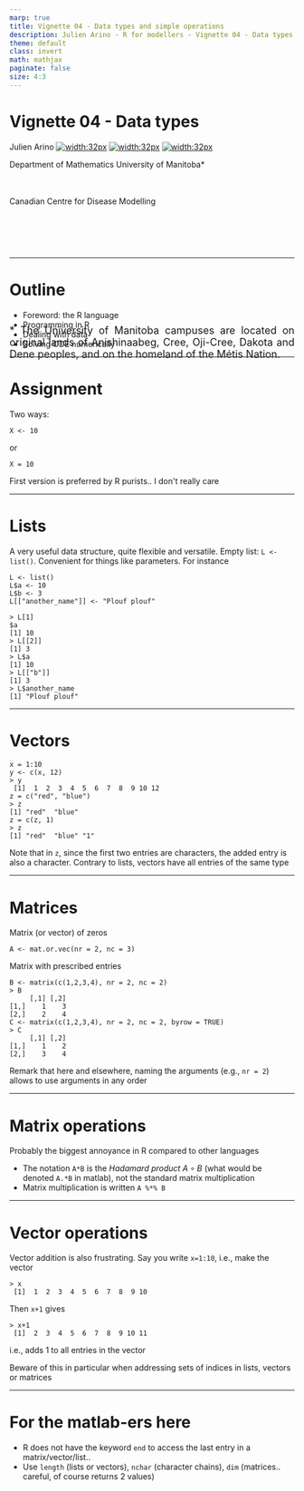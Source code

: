 ```yaml
---
marp: true
title: Vignette 04 - Data types and simple operations
description: Julien Arino - R for modellers - Vignette 04 - Data types and simple operations.
theme: default
class: invert
math: mathjax
paginate: false
size: 4:3
---
```


<style>
  .theorem {
    text-align:justify;
    background-color:#16a085;
    border-radius:20px;
    padding:10px 20px 10px 20px;
    box-shadow: 0px 1px 5px #999;  margin-bottom: 10px;
  }
  .definition {
    text-align:justify;
    background-color:#ededde;
    border-radius:20px;
    padding:10px 20px 10px 20px;
    box-shadow: 0px 1px 5px #999;
    margin-bottom: 10px;
  }
  img[alt~="center"] {
    display: block;
    margin: 0 auto;
  }
</style>

<!-- backgroundColor: black -->
<!-- _backgroundImage: "linear-gradient(to top, #85110d, 1%, black)" -->
# Vignette 04 - Data types

Julien Arino [![width:32px](https://raw.githubusercontent.com/julien-arino/presentations/main/FIGS/icons/email-round.png)](mailto:Julien.Arino@umanitoba.ca) [![width:32px](https://raw.githubusercontent.com/julien-arino/presentations/main/FIGS/icons/world-wide-web.png)](https://julien-arino.github.io/) [![width:32px](https://raw.githubusercontent.com/julien-arino/presentations/main/FIGS/icons/github-icon.png)](https://github.com/julien-arino)

Department of Mathematics
University of Manitoba*

<div style = "font-size:18px; margin-top:-10px; padding-bottom:30px;"></div>

Canadian Centre for Disease Modelling

<div style = "text-align: justify; position: relative; bottom: -5%; font-size:18px;">
* The University of Manitoba campuses are located on original lands of Anishinaabeg, Cree, Oji-Cree, Dakota and Dene peoples, and on the homeland of the Métis Nation.</div>

---

<!-- _backgroundImage: "radial-gradient(red,30%,black)" -->
# Outline

- Foreword: the R language
- Programming in R
- Dealing with data
- Solving ODE numerically

---

# Assignment

Two ways:

```
X <- 10
```

or

```
X = 10
```

First version is preferred by R purists.. I don't really care

---

# Lists

A very useful data structure, quite flexible and versatile. Empty list: `L <- list()`. Convenient for things like parameters. For instance

```
L <- list()
L$a <- 10
L$b <- 3
L[["another_name"]] <- "Plouf plouf"
```

```
> L[1]
$a
[1] 10
> L[[2]]
[1] 3
> L$a
[1] 10
> L[["b"]]
[1] 3
> L$another_name
[1] "Plouf plouf"
```

---

# Vectors

```
x = 1:10
y <- c(x, 12)
> y
 [1]  1  2  3  4  5  6  7  8  9 10 12
z = c("red", "blue")
> z
[1] "red"  "blue"
z = c(z, 1)
> z
[1] "red"  "blue" "1"
```
Note that in `z`, since the first two entries are characters, the added entry is also a character. Contrary to lists, vectors have all entries of the same type

---

# Matrices

Matrix (or vector) of zeros
```
A <- mat.or.vec(nr = 2, nc = 3)
```

Matrix with prescribed entries

```
B <- matrix(c(1,2,3,4), nr = 2, nc = 2)
> B
     [,1] [,2]
[1,]    1    3
[2,]    2    4
C <- matrix(c(1,2,3,4), nr = 2, nc = 2, byrow = TRUE)
> C
     [,1] [,2]
[1,]    1    2
[2,]    3    4
```

Remark that here and elsewhere, naming the arguments (e.g., `nr = 2`) allows to use arguments in any order

---

# Matrix operations

Probably the biggest annoyance in R compared to other languages

- The notation `A*B` is the *Hadamard product* $A\circ B$ (what would be denoted `A.*B` in matlab), not the standard matrix multiplication
- Matrix multiplication is written `A %*% B`

---

# Vector operations

Vector addition is also frustrating. Say you write `x=1:10`, i.e., make the vector
```
> x
 [1]  1  2  3  4  5  6  7  8  9 10
```
Then `x+1` gives
```
> x+1
 [1]  2  3  4  5  6  7  8  9 10 11
 ```
 i.e., adds 1 to all entries in the vector

 Beware of this in particular when addressing sets of indices in lists, vectors or matrices

---

# For the matlab-ers here

- R does not have the keyword `end` to access the last entry in a matrix/vector/list..
- Use `length` (lists or vectors), `nchar` (character chains), `dim` (matrices.. careful, of course returns 2 values)

